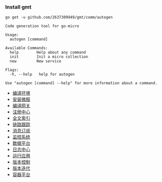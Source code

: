 ### Install gmt

```shell
go get -u github.com/2637309949/gmt/comm/autogen
```

```
Code generation tool for go-micro

Usage:
  autogen [command]

Available Commands:
  help        Help about any command
  init        Init a micro collection
  new         New service

Flags:
  -h, --help   help for autogen

Use "autogen [command] --help" for more information about a command.
```

- [编译环境](./docs/编译环境.md)
- [安装微服](./docs/安装微服.md)
- [编译网关](./docs/编译网关.md)
- [注册中心](./docs/注册中心.md)
- [全文索引](./docs/全文索引.md)
- [链路跟踪](./docs/链路跟踪.md)
- [消息订阅](./docs/消息订阅.md)
- [监控系统](./docs/监控系统.md)
- [数据平台](./docs/数据平台.md)
- [日志中心](./docs/日志中心.md)
- [运行应用](./docs/运行应用.md)
- [版本控制](./docs/版本控制.md)
- [版本迭代](./docs/版本迭代.md)
- [容器平台](./docs/容器平台.md)